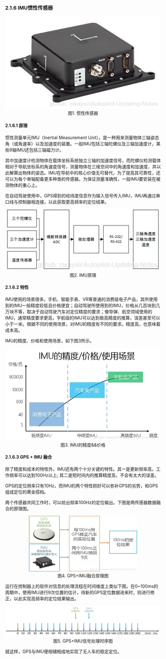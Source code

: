 ### 2.1.6 IMU惯性传感器
<div align=center>
<img src="./imgs/2.1.6.1.jpg" width="500" height="300"> 
</div>
<div align=center>图1. 惯性传感器 </div>

#### 2.1.6.1 原理

惯性测量单元IMU（Inertial Measurement Unit）。是一种用来测量物体三轴姿态角（或角速率）以及加速度的装置。一般IMU包括三轴陀螺仪及三轴加速度计，某些9轴IMU还包括三轴磁力计。

其中加速度计检测物体在载体坐标系统独立三轴的加速度信号，而陀螺仪检测载体相对于导航坐标系的角速度信号，测量物体在三维空间中的角速度和加速度，并以此解算出物体的姿态。IMU在导航中的核心价值无可替代，为了提高其可靠性，还可以为每个单轴配备更多种类的传感器。为保证测量准确性，一般IMU要安装在被测物体的重心上。

在自动驾驶使用中，GPS得到的经纬度信息作为输入信号传入IMU，IMU再通过串口线与控制器相连接，以此获取更高频率的定位结果。
<div align=center>
<img src="./imgs/2.1.6.2.jpg" width="500" height="200"> 
</div>
<div align=center>图2. IMU原理 </div>

#### 2.1.6.2 特性

IMU使用的场景很多。手机、智能手表、VR等普通的消费级电子产品，其所使用到的IMU一般精度较低且价格便宜；自动驾驶所使用到的IMU，价格从几百块到几万块不等，取决于自动驾驶汽车对定位精度的要求；像导弹、航空领域使用的IMU，通常精度要求更高，宇航级的IMU可以达到极高精度的推算，误差甚至可以小于一米。根据不同的使用场景，对IMU的精度有不同的要求。精度高，也意味着成本高。

IMU的精度、价格和使用场景，如下图3所示。
<div align=center>
<img src="./imgs/2.1.6.3.jpg" width="500" height="300"> 
</div>
<div align=center>图3. IMU的精度&&价格 </div>

#### 2.1.6.3 GPS + IMU 融合

除了精度和成本的特性外，IMU还有两个十分关键的特性。其一是更新频率高，工作频率可以达到100Hz以上; 其二是短时间内的推算精度高，不会有太大的误差。

GPS的定位频率只有10Hz，而IMU的两个特性刚好可以弥补GPS的劣势，和GPS组成定位的黄金搭档。

两个传感器共同工作时，可以给出频率100Hz的定位输出。下图是两传感器数据融合的原理图。

<div align=center>
<img src="./imgs/2.1.6.4.jpg" width="350" height="180"> 
</div>
<div align=center>图4. GPS+IMU融合原理图 </div>

运行在控制器上的软件对信息的处理流程在时间维度上类似下图。在0\~100ms的周期中，使用IMU进行9次位置的估计，待新的GPS定位数据进来时，则进行修正，以此实现高频率的定位结果输出。

<div align=center>
<img src="./imgs/2.1.6.5.jpg" width="500" height="100"> 
</div>
<div align=center>图5. GPS+IMU信号处理时序图 </div>

就这样，GPS与IMU便相辅相成地实现了无人车的稳定定位。

